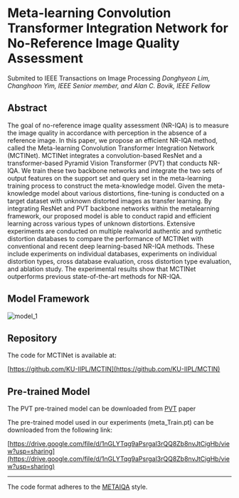 # Meta-learning Convolution Transformer Integration Network for No-Reference Image Quality Assessment
Submited to IEEE Transactions on Image Processing
*Donghyeon Lim, Changhoon Yim, IEEE Senior member, and Alan C. Bovik, IEEE Fellow*
## Abstract

The goal of no-reference image quality assessment
(NR-IQA) is to measure the image quality in accordance
with perception in the absence of a reference image. In this
paper, we propose an efficient NR-IQA method, called the
Meta-learning Convolution Transformer Integration Network
(MCTINet). MCTINet integrates a convolution-based ResNet and
a transformer-based Pyramid Vision Transformer (PVT) that
conducts NR-IQA. We train these two backbone networks and
integrate the two sets of output features on the support set and
query set in the meta-learning training process to construct
the meta-knowledge model. Given the meta-knowledge model
about various distortions, fine-tuning is conducted on a target
dataset with unknown distorted images as transfer learning. By
integrating ResNet and PVT backbone networks within the metalearning framework, our proposed model is able to conduct rapid
and efficient learning across various types of unknown distortions. Extensive experiments are conducted on multiple realworld authentic and synthetic distortion databases to compare
the performance of MCTINet with conventional and recent deep
learning-based NR-IQA methods. These include experiments on
individual databases, experiments on individual distortion types,
cross database evaluation, cross distortion type evaluation, and
ablation study. The experimental results show that MCTINet outperforms previous state-of-the-art methods for NR-IQA.

## Model Framework
![model_1](https://github.com/user-attachments/assets/efdd511f-7eac-4f2b-9f75-9f916a4cfe6e)

## Repository

The code for MCTINet is available at:

[https://github.com/KU-IIPL/MCTIN](https://github.com/KU-IIPL/MCTIN)

## Pre-trained Model
The PVT pre-trained model can be downloaded from [PVT](https://github.com/whai362/PVT) paper

The pre-trained model used in our experiments (meta_Train.pt) can be downloaded from the following link:

[https://drive.google.com/file/d/1nGLYTqg9aPsrgal3rQQ8Zb8nvJtCigHb/view?usp=sharing](https://drive.google.com/file/d/1nGLYTqg9aPsrgal3rQQ8Zb8nvJtCigHb/view?usp=sharing)

---


The code format adheres to the [METAIQA](https://github.com/zhuhancheng/MetaIQA) style.

